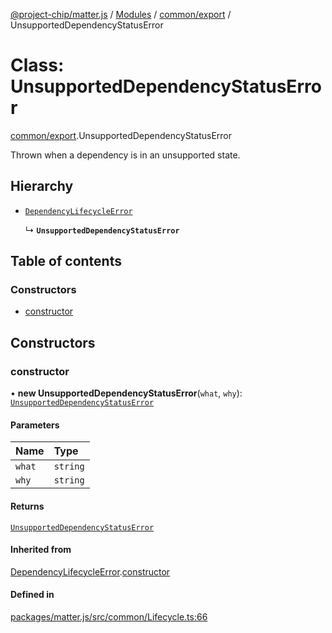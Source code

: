 [@project-chip/matter.js](../README.md) / [Modules](../modules.md) / [common/export](../modules/common_export.md) / UnsupportedDependencyStatusError

# Class: UnsupportedDependencyStatusError

[common/export](../modules/common_export.md).UnsupportedDependencyStatusError

Thrown when a dependency is in an unsupported state.

## Hierarchy

- [`DependencyLifecycleError`](common_export.DependencyLifecycleError.md)

  ↳ **`UnsupportedDependencyStatusError`**

## Table of contents

### Constructors

- [constructor](common_export.UnsupportedDependencyStatusError.md#constructor)

## Constructors

### constructor

• **new UnsupportedDependencyStatusError**(`what`, `why`): [`UnsupportedDependencyStatusError`](common_export.UnsupportedDependencyStatusError.md)

#### Parameters

| Name | Type |
| :------ | :------ |
| `what` | `string` |
| `why` | `string` |

#### Returns

[`UnsupportedDependencyStatusError`](common_export.UnsupportedDependencyStatusError.md)

#### Inherited from

[DependencyLifecycleError](common_export.DependencyLifecycleError.md).[constructor](common_export.DependencyLifecycleError.md#constructor)

#### Defined in

[packages/matter.js/src/common/Lifecycle.ts:66](https://github.com/project-chip/matter.js/blob/2d9f2165d2672864fda3496a6d0d5f93597f82c6/packages/matter.js/src/common/Lifecycle.ts#L66)
